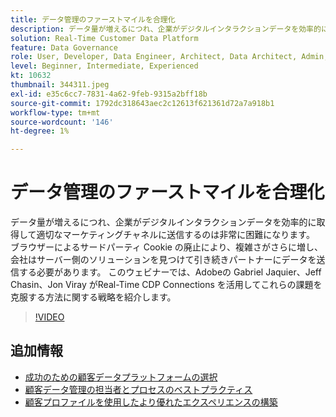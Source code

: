 ```yaml
---
title: データ管理のファーストマイルを合理化
description: データ量が増えるにつれ、企業がデジタルインタラクションデータを効率的に取得し、適切なマーケティングに送信するのは非常に困難になります（説明は 60～160 文字にする必要があります）。
solution: Real-Time Customer Data Platform
feature: Data Governance
role: User, Developer, Data Engineer, Architect, Data Architect, Admin, Leader
level: Beginner, Intermediate, Experienced
kt: 10632
thumbnail: 344311.jpeg
exl-id: e35c6cc7-7831-4a62-9feb-9315a2bff18b
source-git-commit: 1792dc318643aec2c12613f621361d72a7a918b1
workflow-type: tm+mt
source-wordcount: '146'
ht-degree: 1%

---
```


# データ管理のファーストマイルを合理化

データ量が増えるにつれ、企業がデジタルインタラクションデータを効率的に取得して適切なマーケティングチャネルに送信するのは非常に困難になります。 ブラウザーによるサードパーティ Cookie の廃止により、複雑さがさらに増し、会社はサーバー側のソリューションを見つけて引き続きパートナーにデータを送信する必要があります。 このウェビナーでは、Adobeの Gabriel Jaquier、Jeff Chasin、Jon Viray がReal-Time CDP Connections を活用してこれらの課題を克服する方法に関する戦略を紹介します。

>[!VIDEO](https://video.tv.adobe.com/v/344311/?quality=12&learn=on)

## 追加情報

* [成功のための顧客データプラットフォームの選択](cdp-success.md)
* [顧客データ管理の担当者とプロセスのベストプラクティス](people-and-process.md)
* [顧客プロファイルを使用したより優れたエクスペリエンスの構築](building-better-experiences-with-customer-profiles.md)
